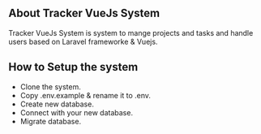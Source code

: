 ## About Tracker VueJs System

Tracker VueJs System is system to mange projects and tasks and handle users based on Laravel frameworke & Vuejs.


## How to Setup the system

- Clone the system.
- Copy .env.example & rename it to .env.
- Create new database.
- Connect with your new database.
- Migrate database.
